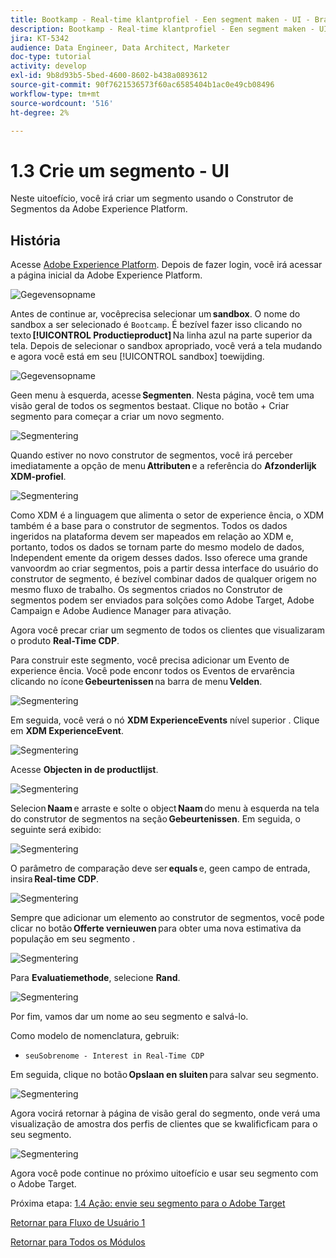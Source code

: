```yaml
---
title: Bootkamp - Real-time klantprofiel - Een segment maken - UI - Brazilië
description: Bootkamp - Real-time klantprofiel - Een segment maken - UI - Brazilië
jira: KT-5342
audience: Data Engineer, Data Architect, Marketer
doc-type: tutorial
activity: develop
exl-id: 9b8d93b5-5bed-4600-8602-b438a0893612
source-git-commit: 90f7621536573f60ac6585404b1ac0e49cb08496
workflow-type: tm+mt
source-wordcount: '516'
ht-degree: 2%

---
```


# 1.3 Crie um segmento - UI

Neste uitoefício, você irá criar um segmento usando o Construtor de Segmentos da Adobe Experience Platform.

## História

Acesse [Adobe Experience Platform](https://experience.adobe.com/platform). Depois de fazer login, você irá acessar a página inicial da Adobe Experience Platform.

![Gegevensopname](./images/home.png)

Antes de continue ar, vocêprecisa selecionar um **sandbox**. O nome do sandbox a ser selecionado é ``Bootcamp``. É bezível fazer isso clicando no texto **[!UICONTROL Productieproduct]** Na linha azul na parte superior da tela. Depois de selecionar o sandbox apropriado, você verá a tela mudando e agora você está em seu [!UICONTROL sandbox] toewijding.

![Gegevensopname](./images/sb1.png)

Geen menu à esquerda, acesse **Segmenten**. Nesta página, você tem uma visão geral de todos os segmentos bestaat. Clique no botão + Criar segmento para começar a criar um novo segmento.

![Segmentering](./images/menuseg.png)

Quando estiver no novo construtor de segmentos, você irá perceber imediatamente a opção de menu **Attributen** e a referência do **Afzonderlijk XDM-profiel**.

![Segmentering](./images/segmentationui.png)

Como XDM é a linguagem que alimenta o setor de experience ência, o XDM também é a base para o construtor de segmentos. Todos os dados ingeridos na plataforma devem ser mapeados em relação ao XDM e, portanto, todos os dados se tornam parte do mesmo modelo de dados, Independent emente da origem desses dados. Isso oferece uma grande vanvoordm ao criar segmentos, pois a partir dessa interface do usuário do construtor de segmento, é bezível combinar dados de qualquer origem no mesmo fluxo de trabalho. Os segmentos criados no Construtor de segmentos podem ser enviados para solções como Adobe Target, Adobe Campaign e Adobe Audience Manager para ativação.

Agora você precar criar um segmento de todos os clientes que visualizaram o produto **Real-Time CDP**.

Para construir este segmento, você precisa adicionar um Evento de experience ência. Você pode enconr todos os Eventos de ervarência clicando no ícone **Gebeurtenissen** na barra de menu **Velden**.

![Segmentering](./images/findee.png)

Em seguida, você verá o nó **XDM ExperienceEvents** nível superior . Clique em **XDM ExperienceEvent**.

![Segmentering](./images/see.png)

Acesse **Objecten in de productlijst**.

![Segmentering](./images/plitems.png)

Selecion **Naam** e arraste e solte o object **Naam** do menu à esquerda na tela do construtor de segmentos na seção **Gebeurtenissen**. Em seguida, o seguinte será exibido:

![Segmentering](./images/eewebpdtlname.png)

O parâmetro de comparação deve ser **equals** e, geen campo de entrada, insira **Real-time CDP**.

![Segmentering](./images/pv.png)

Sempre que adicionar um elemento ao construtor de segmentos, você pode clicar no botão **Offerte vernieuwen** para obter uma nova estimativa da população em seu segmento .

![Segmentering](./images/refreshest.png)

Para **Evaluatiemethode**, selecione **Rand**.

![Segmentering](./images/evedge.png)

Por fim, vamos dar um nome ao seu segmento e salvá-lo.

Como modelo de nomenclatura, gebruik:

- `seuSobrenome - Interest in Real-Time CDP`

Em seguida, clique no botão **Opslaan en sluiten** para salvar seu segmento.

![Segmentering](./images/segmentname.png)

Agora vocirá retornar à página de visão geral do segmento, onde verá uma visualização de amostra dos perfis de clientes que se kwalificficam para o seu segmento.

![Segmentering](./images/savedsegment.png)

Agora você pode continue no próximo uitoefício e usar seu segmento com o Adobe Target.

Próxima etapa: [1.4 Ação: envie seu segmento para o Adobe Target](./ex4.md)

[Retornar para Fluxo de Usuário 1](./uc1.md)

[Retornar para Todos os Módulos](../../overview.md)
